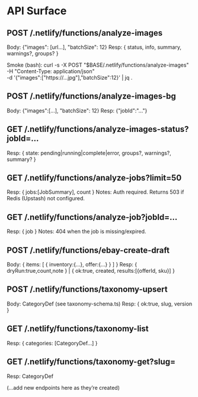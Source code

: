 # API Surface

## POST /.netlify/functions/analyze-images
Body: {"images": [url...], "batchSize": 12}
Resp: { status, info, summary, warnings?, groups? }

Smoke (bash):
curl -s -X POST "$BASE/.netlify/functions/analyze-images" \
 -H "Content-Type: application/json" \
 -d '{"images":["https://...jpg"],"batchSize":12}' | jq .

## POST /.netlify/functions/analyze-images-bg
Body: {"images":[...], "batchSize": 12}
Resp: {"jobId":"..."}

## GET /.netlify/functions/analyze-images-status?jobId=...
Resp: { state: pending|running|complete|error, groups?, warnings?, summary? }

## GET /.netlify/functions/analyze-jobs?limit=50
Resp: { jobs:[JobSummary], count }
Notes: Auth required. Returns 503 if Redis (Upstash) not configured.

## GET /.netlify/functions/analyze-job?jobId=...
Resp: { job }
Notes: 404 when the job is missing/expired.

## POST /.netlify/functions/ebay-create-draft
Body: { items: [ { inventory:{...}, offer:{...} } ] }
Resp: { dryRun:true,count,note } | { ok:true, created, results:[{offerId, sku}] }

## POST /.netlify/functions/taxonomy-upsert
Body: CategoryDef (see taxonomy-schema.ts)
Resp: { ok:true, slug, version }

## GET /.netlify/functions/taxonomy-list
Resp: { categories: [CategoryDef...] }

## GET /.netlify/functions/taxonomy-get?slug=<slug>
Resp: CategoryDef

(…add new endpoints here as they’re created)
